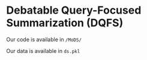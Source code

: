 # Debatable Query-Focused Summarization (DQFS)

Our code is available in `/MoDS/`

Our data is available in `ds.pkl`
